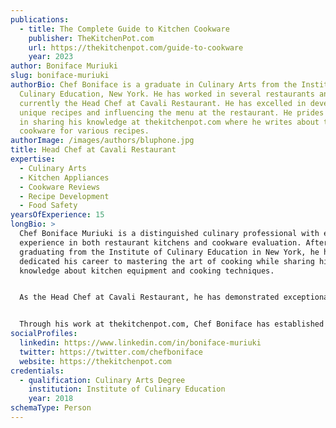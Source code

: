 ```yaml
---
publications:
  - title: The Complete Guide to Kitchen Cookware
    publisher: TheKitchenPot.com
    url: https://thekitchenpot.com/guide-to-cookware
    year: 2023
author: Boniface Muriuki
slug: boniface-muriuki
authorBio: Chef Boniface is a graduate in Culinary Arts from the Institute of
  Culinary Education, New York. He has worked in several restaurants and is
  currently the Head Chef at Cavali Restaurant. He has excelled in developing
  unique recipes and influencing the menu at the restaurant. He prides himself
  in sharing his knowledge at thekitchenpot.com where he writes about the best
  cookware for various recipes.
authorImage: /images/authors/bluphone.jpg
title: Head Chef at Cavali Restaurant
expertise:
  - Culinary Arts
  - Kitchen Appliances
  - Cookware Reviews
  - Recipe Development
  - Food Safety
yearsOfExperience: 15
longBio: >
  Chef Boniface Muriuki is a distinguished culinary professional with extensive
  experience in both restaurant kitchens and cookware evaluation. After
  graduating from the Institute of Culinary Education in New York, he has
  dedicated his career to mastering the art of cooking while sharing his
  knowledge about kitchen equipment and cooking techniques.


  As the Head Chef at Cavali Restaurant, he has demonstrated exceptional skills in menu development and kitchen management. His expertise extends beyond traditional cooking to include detailed knowledge of kitchen equipment, cookware, and their practical applications in both professional and home kitchens.


  Through his work at thekitchenpot.com, Chef Boniface has established himself as an authority in cookware reviews and kitchen equipment analysis. His articles combine practical experience with technical knowledge, helping readers make informed decisions about their kitchen investments.
socialProfiles:
  linkedin: https://www.linkedin.com/in/boniface-muriuki
  twitter: https://twitter.com/chefboniface
  website: https://thekitchenpot.com
credentials:
  - qualification: Culinary Arts Degree
    institution: Institute of Culinary Education
    year: 2018
schemaType: Person
---
```

